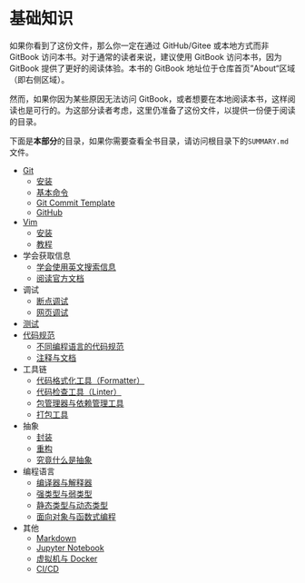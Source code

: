 # 基础知识

如果你看到了这份文件，那么你一定在通过 GitHub/Gitee 或本地方式而非 GitBook 访问本书。对于通常的读者来说，建议使用 GitBook 访问本书，因为 GitBook 提供了更好的阅读体验。本书的 GitBook 地址位于仓库首页”About“区域（即右侧区域）。

然而，如果你因为某些原因无法访问 GitBook，或者想要在本地阅读本书，这样阅读也是可行的。为这部分读者考虑，这里仍准备了这份文件，以提供一份便于阅读的目录。

下面是**本部分**的目录，如果你需要查看全书目录，请访问根目录下的`SUMMARY.md`文件。

- [Git](basics/git/README.md)
  - [安装](basics/git/installation.md)
  - [基本命令](basics/git/basic-commands.md)
  - [Git Commit Template](basics/git/git-commit-template.md)
  - [GitHub](basics/git/github.md)
- [Vim](basics/vim/README.md)
  - [安装](basics/vim/installation.md)
  - [教程](basics/vim/tutorial.md)
- 学会获取信息
  - [学会使用英文搜索信息](basics/getting-info/search-in-english.md)
  - [阅读官方文档](basics/getting-info/read-official-documents.md)
- 调试
  - [断点调试](basics/debugging/breakpoint-debugging.md)
  - [网页调试](basics/debugging/web-debugging.md)
- [测试](basics/testing/README.md)
- [代码规范](basics/coding-standards/README.md)
  - [不同编程语言的代码规范](basics/coding-standards/coding-standards-in-different-pls.md)
  - [注释与文档](basics/coding-standards/comments-and-docs.md)
- 工具链
  - [代码格式化工具（Formatter）](basics/toolchain/formatter.md)
  - [代码检查工具（Linter）](basics/toolchain/linter.md)
  - [包管理器与依赖管理工具](basics/toolchain/manager.md)
  - [打包工具](basics/toolchain/packager.md)
- 抽象
  - [封装](basics/abstraction/encapsulation.md)
  - [重构](basics/abstraction/reconstruction.md)
  - [究竟什么是抽象](basics/abstraction/what-exactly-is-abstraction.md)
- 编程语言
  - [编译器与解释器](basics/programming-languages/compilers-and-interpreters.md)
  - [强类型与弱类型](basics/programming-languages/strongly-typed-and-weakly-typed.md)
  - [静态类型与动态类型](basics/programming-languages/statically-typed-and-dynamically-typed.md)
  - [面向对象与函数式编程](basics/programming-languages/oop-and-fp.md)
- 其他
  - [Markdown](basics/other/markdown.md)
  - [Jupyter Notebook](basics/other/jupyter-notebook.md)
  - [虚拟机与 Docker](basics/other/virtual-machine-and-docker.md)
  - [CI/CD](basics/other/cicd.md)
